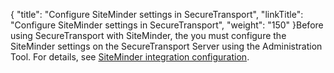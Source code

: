 {
    "title": "Configure SiteMinder settings in SecureTransport",
    "linkTitle": "Configure SiteMinder settings in SecureTransport",
    "weight": "150"
}Before using <span class="mc-variable axway_variables.Component_Short_Name variable">SecureTransport</span> with SiteMinder, the you must configure the SiteMinder settings on the <span class="mc-variable axway_variables.Component_Short_Name variable">SecureTransport</span> Server using the Administration Tool. For details, see <a href="../../c_st_authentication/t_st_siteminderintegrationconfiguration#SetupMenu_1217491348_1151043" class="MCXref xref">SiteMinder integration configuration</a>.
